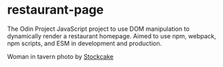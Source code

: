 # restaurant-page
The Odin Project JavaScript project to use DOM manipulation to dynamically render a restaurant homepage. Aimed to use npm, webpack, npm scripts, and ESM in development and production.


Woman in tavern photo by <a href="https://stockcake.com/i/medieval-tavern-joy_752875_804181">Stockcake</a>